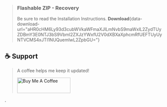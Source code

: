 > ### Flashable ZIP - Recovery
> Be sure to read the Installation Instructions.
> **Download**{data-download-url="aHR0cHM6Ly93d3cubWVkaWFmaXJlLmNvbS9maWxlL2ZydTUyZDBmY3E0NTJ3bS9Vbml2ZXJzYWxfU2V0dXBXaXphcmRfUEFTUyUyNTVCMS4xJTI1NUQuemlwL2ZpbGU="}

## ☕ Support
> A coffee helps me keep it updated!
> 
> <a href="https://www.buymeacoffee.com/BlassGO" target="_blank"><img src="https://cdn.buymeacoffee.com/buttons/v2/default-yellow.png" alt="Buy Me A Coffee" style="height: 50px !important;width: 170px !important;" ></a>

.
